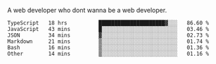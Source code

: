 A web developer who dont wanna be a web developer.

<!--START_SECTION:waka-->

```text
TypeScript   18 hrs          █████████████████████▓░░░   86.60 %
JavaScript   43 mins         █░░░░░░░░░░░░░░░░░░░░░░░░   03.46 %
JSON         34 mins         ▓░░░░░░░░░░░░░░░░░░░░░░░░   02.73 %
Markdown     21 mins         ▒░░░░░░░░░░░░░░░░░░░░░░░░   01.74 %
Bash         16 mins         ▒░░░░░░░░░░░░░░░░░░░░░░░░   01.36 %
Other        14 mins         ▒░░░░░░░░░░░░░░░░░░░░░░░░   01.16 %
```

<!--END_SECTION:waka-->
